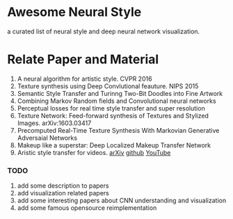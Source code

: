 Awesome Neural Style
========
a curated list of neural style and deep neural network visualization.

# Relate Paper and Material
1. A neural algorithm for artistic style. CVPR 2016
2. Texture synthesis using Deep Convlutional feauture. NIPS 2015
3. Semantic Style Transfer and Turinng Two-Bit Doodles into Fine Artwork
4. Combining Markov Random fields and Convolutional neural networks
5. Perceptual losses for real time style transfer and super resolution
6. Texture Network: Feed-forward synthesis of Textures and Stylized Images. arXiv:1603.03417
7. Precomputed Real-Time Texture Synthesis With Markovian Generative Adversaial Networks
8. Makeup like a superstar: Deep Localized Makeup Transfer Network 
9. Aristic style transfer for videos. [arXiv](http://arxiv.org/abs/1604.08610) [github](https://github.com/manuelruder/artistic-videos) [YouTube](https://www.youtube.com/watch?v=Khuj4ASldmU)

### TODO 
1. add some description to papers
2. add visualization related papers
3. add some interesting papers about CNN understanding and visualization
4. add some famous opensource reimplementation